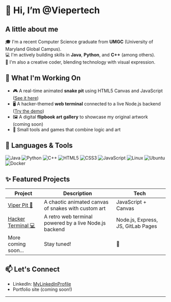 # 👋 Hi, I’m @Viepertech

## A little about me
🎓 I'm a recent Computer Science graduate from **UMGC** (University of Maryland Global Campus).  
💻 I'm actively building skills in **Java**, **Python**, and **C++** (among others).  
🎨 I'm also a creative coder, blending technology with visual expression.

## 🚀 What I'm Working On
- 🎮 A real-time animated **snake pit** using HTML5 Canvas and JavaScript ([See it here](https://viepertech.github.io/viper-pit/))
- 🖥️ A hacker-themed **web terminal** connected to a live Node.js backend ([Try the demo](https://viepertech.github.io/viper-hacker-demo/))
- 🖼️ A digital **flipbook art gallery** to showcase my original artwork (coming soon)
- 🌇 Small tools and games that combine logic and art

## 🧰 Languages & Tools
![Java](https://img.shields.io/badge/Java-007396?style=flat&logo=java&logoColor=white)
![Python](https://img.shields.io/badge/Python-3776AB?style=flat&logo=python&logoColor=white)
![C++](https://img.shields.io/badge/C++-00599C?style=flat&logo=cplusplus&logoColor=white)
![HTML5](https://img.shields.io/badge/HTML5-E34F26?style=flat&logo=html5&logoColor=white)
![CSS3](https://img.shields.io/badge/CSS3-1572B6?style=flat&logo=css3&logoColor=white)
![JavaScript](https://img.shields.io/badge/JavaScript-F7DF1E?style=flat&logo=javascript&logoColor=black)
![Linux](https://img.shields.io/badge/Linux-FCC624?style=flat&logo=linux&logoColor=black)
![Ubuntu](https://img.shields.io/badge/Ubuntu-E95420?style=flat&logo=ubuntu&logoColor=white)
![Docker](https://img.shields.io/badge/Docker-2496ED?style=flat&logo=docker&logoColor=white)

## ✨ Featured Projects
| Project | Description | Tech |
|--------|-------------|------|
| [Viper Pit 🐍](https://viepertech.github.io/viper-pit/) | A chaotic animated canvas of snakes with custom art | JavaScript + Canvas |
| [Hacker Terminal 💻](https://viepertech.github.io/yviper-hacker-demo/) | A retro web terminal powered by a live Node.js backend | Node.js, Express, JS, GitLab Pages |
| More coming soon... | Stay tuned! | 🚧 |

## 📫 Let's Connect
- LinkedIn: [MyLinkedInProfile](https://linkedin.com/in/alexanderrnmurphy)
- Portfolio site (coming soon!)

---
